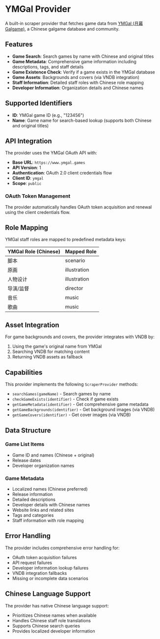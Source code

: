# YMGal Provider

A built-in scraper provider that fetches game data from [YMGal (月幕Galgame)](https://www.ymgal.games/), a Chinese galgame database and community.

## Features

- **Game Search**: Search games by name with Chinese and original titles
- **Game Metadata**: Comprehensive game information including descriptions, tags, and staff details
- **Game Existence Check**: Verify if a game exists in the YMGal database
- **Game Assets**: Backgrounds and covers (via VNDB integration)
- **Staff Information**: Detailed staff roles with Chinese role mapping
- **Developer Information**: Organization details and Chinese names

## Supported Identifiers

- **ID**: YMGal game ID (e.g., "123456")
- **Name**: Game name for search-based lookup (supports both Chinese and original titles)

## API Integration

The provider uses the YMGal OAuth API with:

- **Base URL**: `https://www.ymgal.games`
- **API Version**: 1
- **Authentication**: OAuth 2.0 client credentials flow
- **Client ID**: `ymgal`
- **Scope**: `public`

### OAuth Token Management

The provider automatically handles OAuth token acquisition and renewal using the client credentials flow.

## Role Mapping

YMGal staff roles are mapped to predefined metadata keys:

| YMGal Role (Chinese) | Mapped Role  |
| -------------------- | ------------ |
| 脚本                 | scenario     |
| 原画                 | illustration |
| 人物设计             | illustration |
| 导演/监督            | director     |
| 音乐                 | music        |
| 歌曲                 | music        |

## Asset Integration

For game backgrounds and covers, the provider integrates with VNDB by:

1. Using the game's original name from YMGal
2. Searching VNDB for matching content
3. Returning VNDB assets as fallback

## Capabilities

This provider implements the following `ScraperProvider` methods:

- `searchGames(gameName)` - Search games by name
- `checkGameExists(identifier)` - Check if game exists
- `getGameMetadata(identifier)` - Get comprehensive game metadata
- `getGameBackgrounds(identifier)` - Get background images (via VNDB)
- `getGameCovers(identifier)` - Get cover images (via VNDB)

## Data Structure

### Game List Items

- Game ID and names (Chinese + original)
- Release dates
- Developer organization names

### Game Metadata

- Localized names (Chinese preferred)
- Release information
- Detailed descriptions
- Developer details with Chinese names
- Website links and related sites
- Tags and categories
- Staff information with role mapping

## Error Handling

The provider includes comprehensive error handling for:

- OAuth token acquisition failures
- API request failures
- Developer information lookup failures
- VNDB integration fallbacks
- Missing or incomplete data scenarios

## Chinese Language Support

The provider has native Chinese language support:

- Prioritizes Chinese names when available
- Handles Chinese staff role translations
- Supports Chinese search queries
- Provides localized developer information
